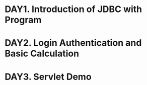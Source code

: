# DAY1. Introduction of JDBC with Program
# DAY2. Login Authentication and Basic Calculation
# DAY3. Servlet Demo
